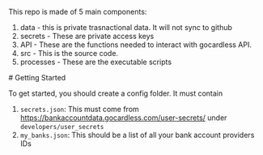 This repo is made of 5 main components:

1. data - this is private trasnactional data. It will not sync to github
2. secrets - These are private access keys
3. API - These are the functions needed to interact with gocardless API.
4. src - This is the source code.
5. processes - These are the executable scripts

# Getting Started

To get started, you should create a config folder. It must contain
1. `secrets.json`: This must come from https://bankaccountdata.gocardless.com/user-secrets/ under `developers/user_secrets`
2. `my_banks.json`: This should be a list of all your bank account providers IDs